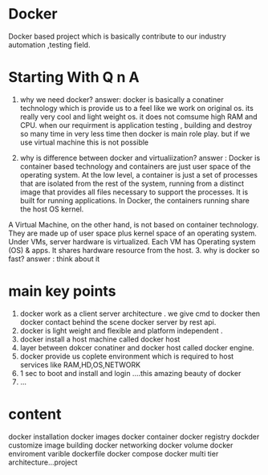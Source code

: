 # Docker
Docker based project which is basically contribute to our industry automation ,testing field.

# Starting With Q n A

1. why we need docker?
answer: docker is basically a conatiner technology which is provide us to a feel like we work on original os. its really very cool and light weight os. it does not comsume high RAM and CPU.
when our requirment is application testing , building and destroy so many time in very less time then docker is main role play.
but if we use virtual machine this is not possible 

2. why is difference between docker and virtualiization?
answer : Docker is container based technology and containers are just user space of the operating system. At the low level, a container is just a set of processes that are isolated from the rest of the system, running from a distinct image that provides all files necessary to support the processes. It is built for running applications. In Docker, the containers running share the host OS kernel.

A Virtual Machine, on the other hand, is not based on container technology. They are made up of user space plus kernel space of an operating system. Under VMs, server hardware is virtualized. Each VM has Operating system (OS) & apps. It shares hardware resource from the host.
3. why  is docker so fast?
answer : think about it
 

# main key points
1. docker work as a client server architecture . we give cmd to docker then docker contact behind the scene docker server by rest api.
2. docker is light weight and flexible and platform independent .
3. docker install a host machine called docker host
4. layer between dokcer conatiner and docker host called docker engine.
5. docker provide us coplete environment which is required to host services like RAM,HD,OS,NETWORK
6. 1 sec to boot and install and login ....this amazing beauty of docker 
7. ...

# content
docker installation 
docker images
docker container
docker registry
dockder customize image building
docker networking
docker volume
docker enviroment varible
dockerfile
docker compose
docker multi tier architecture...project






